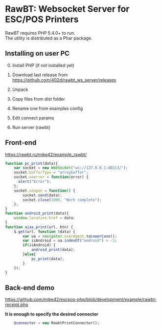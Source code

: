 # RawBT: Websocket Server for ESC/POS Printers

RawBT requires PHP 5.4.0+ to run.  
The utility is distributed as a Phar package.

## Installing on user PC
0. Install PHP (if not installed yet)

1. Download last release from https://github.com/402d/rawbt_ws_server/releases
2. Unpack
3. Copy files from dist folder
4. Rename one from examples config
5. Edit connect params
6. Run server (rawbt)
 
## Front-end 
https://rawbt.ru/mike42/example_rawbt/
```js
function pc_print(data){
    var socket = new WebSocket("ws://127.0.0.1:40213/");
    socket.bufferType = "arraybuffer";
    socket.onerror = function(error) {
	  alert("Error");
    };			
	socket.onopen = function() {
		socket.send(data);
		socket.close(1000, "Work complete");
	};
}		
function android_print(data){
    window.location.href = data;  
}
function ajax_print(url, btn) {
    $.get(url, function (data) {
		var ua = navigator.userAgent.toLowerCase();
		var isAndroid = ua.indexOf("android") > -1; 
		if(isAndroid) {
		    android_print(data);
		}else{
		    pc_print(data);
		}
    });
}
```

## Back-end demo
https://github.com/mike42/escpos-php/blob/development/example/rawbt-receipt.php

**It is enough to specify the desired connector**
```php
    $connector = new RawbtPrintConnector();
```
